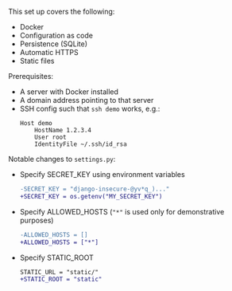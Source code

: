 This set up covers the following:

- Docker
- Configuration as code
- Persistence (SQLite)
- Automatic HTTPS
- Static files

Prerequisites:

- A server with Docker installed
- A domain address pointing to that server
- SSH config such that `ssh demo` works, e.g.:
    ```
    Host demo
        HostName 1.2.3.4
        User root
        IdentityFile ~/.ssh/id_rsa
    ```

Notable changes to `settings.py`:

- Specify SECRET_KEY using environment variables
    ```diff
    -SECRET_KEY = "django-insecure-@yv*q_)..."
    +SECRET_KEY = os.getenv("MY_SECRET_KEY")
    ```
- Specify ALLOWED_HOSTS (`"*"` is used only for demonstrative purposes)
    ```diff
    -ALLOWED_HOSTS = []
    +ALLOWED_HOSTS = ["*"]
    ```
- Specify STATIC_ROOT
    ```diff
    STATIC_URL = "static/"
    +STATIC_ROOT = "static"
    ```

